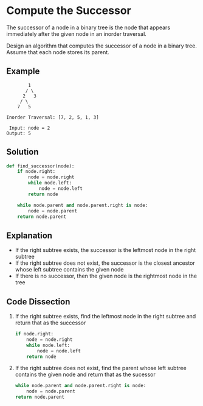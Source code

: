 # Compute the Successor
The successor of a node in a binary tree is the node that appears immediately after the given node in an inorder traversal.

Design an algorithm that computes the successor of a node in a binary tree. Assume that each node stores its parent.

## Example
```
        1
       / \
      2   3
     / \
    7   5

Inorder Traversal: [7, 2, 5, 1, 3]

 Input: node = 2
Output: 5
```

## Solution
```python
def find_successor(node):
    if node.right:
        node = node.right
        while node.left:
            node = node.left
        return node

    while node.parent and node.parent.right is node:
        node = node.parent
    return node.parent
```

## Explanation
* If the right subtree exists, the successor is the leftmost node in the right subtree
* If the right subtree does not exist, the successor is the closest ancestor whose left subtree contains the given node
* If there is no successor, then the given node is the rightmost node in the tree

## Code Dissection
1. If the right subtree exists, find the leftmost node in the right subtree and return that as the successor
    ```python
    if node.right:
        node = node.right
        while node.left:
            node = node.left
        return node
    ```
2. If the right subtree does not exist, find the parent whose left subtree contains the given node and return that as the sucessor
    ```python
    while node.parent and node.parent.right is node:
        node = node.parent
    return node.parent
    ```